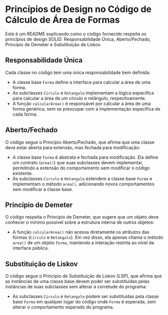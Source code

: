 # Princípios de Design no Código de Cálculo de Área de Formas

Este é um README explicando como o código fornecido respeita os princípios de design SOLID: Responsabilidade Única, Aberto/Fechado, Princípio de Demeter e Substituição de Liskov.

## Responsabilidade Única

Cada classe no código tem uma única responsabilidade bem definida:

- A classe base `Forma` define a interface para calcular a área de uma forma.
- As subclasses `Circulo` e `Retangulo` implementam a lógica específica para calcular a área de um círculo e retângulo, respectivamente.
- A função `calcularArea()` é responsável por calcular a área de uma forma genérica, sem se preocupar com a implementação específica de cada forma.

## Aberto/Fechado

O código segue o Princípio Aberto/Fechado, que afirma que uma classe deve estar aberta para extensão, mas fechada para modificação:

- A classe base `Forma` é abstrata e fechada para modificação. Ela define um contrato (`area()`) que suas subclasses devem implementar, permitindo a extensão do comportamento sem modificar o código existente.
- As subclasses `Circulo` e `Retangulo` estendem a classe base `Forma` e implementam o método `area()`, adicionando novos comportamentos sem modificar a classe base.

## Princípio de Demeter

O código respeita o Princípio de Demeter, que sugere que um objeto deve conhecer o mínimo possível sobre a estrutura interna de outros objetos:

- A função `calcularArea()` não acessa diretamente os atributos das formas (`Circulo` e `Retangulo`). Em vez disso, ela apenas chama o método `area()` de um objeto `Forma`, mantendo a interação restrita ao nível da interface pública.

## Substituição de Liskov

O código segue o Princípio de Substituição de Liskov (LSP), que afirma que as instâncias de uma classe base devem poder ser substituídas pelas instâncias de suas subclasses sem alterar a corretude do programa:

- As subclasses `Circulo` e `Retangulo` podem ser substituídas pela classe base `Forma` em qualquer lugar do código onde `Forma` é esperada, sem alterar o comportamento esperado do programa.